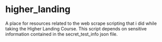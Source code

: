# higher_landing
A place for resources related to the web scrape scripting that i did while taking the Higher Landing Course. This script depends on sensitive information contained in the secret_test_info json file. 
